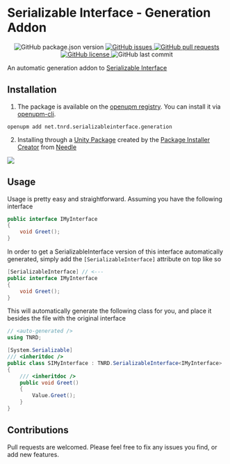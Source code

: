 # Serializable Interface - Generation Addon

<p align="center">
	<img alt="GitHub package.json version" src ="https://img.shields.io/github/package-json/v/Thundernerd/Unity3D-SerializableInterface.Generation" />
	<a href="https://github.com/Thundernerd/Unity3D-SerializableInterface.Generation/issues">
		<img alt="GitHub issues" src ="https://img.shields.io/github/issues/Thundernerd/Unity3D-SerializableInterface.Generation" />
	</a>
	<a href="https://github.com/Thundernerd/Unity3D-SerializableInterface.Generation.Generation/pulls">
		<img alt="GitHub pull requests" src ="https://img.shields.io/github/issues-pr/Thundernerd/Unity3D-SerializableInterface.Generation" />
	</a>
	<a href="https://github.com/Thundernerd/Unity3D-SerializableInterface.Generation/blob/master/LICENSE.md">
		<img alt="GitHub license" src ="https://img.shields.io/github/license/Thundernerd/Unity3D-SerializableInterface.Generation" />
	</a>
	<img alt="GitHub last commit" src ="https://img.shields.io/github/last-commit/Thundernerd/Unity3D-SerializableInterface.Generation" />
</p>

An automatic generation addon to [Serializable Interface](https://github.com/Thundernerd/Unity3D-SerializableInterface)

## Installation
1. The package is available on the [openupm registry](https://openupm.com). You can install it via [openupm-cli](https://github.com/openupm/openupm-cli).
```
openupm add net.tnrd.serializableinterface.generation
```

2. Installing through a [Unity Package](http://package-installer.glitch.me/v1/installer/package.openupm.com/net.tnrd.serializableinterface.generation?registry=https://package.openupm.com) created by the [Package Installer Creator](https://package-installer.glitch.me) from [Needle](https://needle.tools)

[<img src="https://img.shields.io/badge/-Download-success?style=for-the-badge"/>](http://package-installer.glitch.me/v1/installer/package.openupm.com/net.tnrd.serializableinterface.generation?registry=https://package.openupm.com)

## Usage

Usage is pretty easy and straightforward. Assuming you have the following interface
```c#
public interface IMyInterface
{
    void Greet();
}
```

In order to get a SerializableInterface version of this interface automatically generated, simply add the `[SerializableInterface]` attribute on top like so

```c#
[SerializableInterface] // <---
public interface IMyInterface
{
    void Greet();
}
```

This will automatically generate the following class for you, and place it besides the file with the original interface

```c#
// <auto-generated />
using TNRD;

[System.Serializable]
/// <inheritdoc />
public class SIMyInterface : TNRD.SerializableInterface<IMyInterface>
{
    /// <inheritdoc />
    public void Greet()
    {
        Value.Greet();
    }
}
```

## Contributions
Pull requests are welcomed. Please feel free to fix any issues you find, or add new features.

